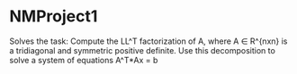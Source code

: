 # NMProject1
Solves the task:
Compute the LL^T factorization of A, where A ∈ R^{nxn} is a tridiagonal and symmetric positive definite. Use this decomposition to solve a system of equations A^T*Ax = b
